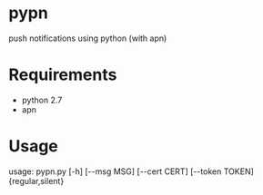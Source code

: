 # pypn
push notifications using python (with apn)

# Requirements

- python 2.7
- apn

# Usage

usage: pypn.py [-h] [--msg MSG] [--cert CERT] [--token TOKEN] {regular,silent}